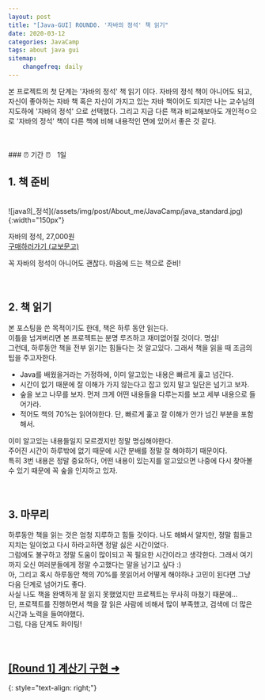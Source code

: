 ```yaml
---
layout: post
title: "[Java-GUI] ROUND0. '자바의 정석' 책 읽기"
date: 2020-03-12
categories: JavaCamp
tags: about java gui
sitemap:
    changefreq: daily
---
```


본 프로젝트의 첫 단계는 '자바의 정석' 책 읽기 이다. 자바의 정석 책이 아니어도 되고, 자신이 좋아하는 자바 책 혹은 자신이 가지고 있는 자바 책이어도 되지만 나는 교수님의 지도하에 '자바의 정석' 으로 선택했다. 그리고 지금 다른 책과 비교해보아도 개인적ㅇ으로 '자바의 정석' 책이 다른 책에 비해 내용적인 면에 있어서 좋은 것 같다.  
<br/>

<br/>
### ⏰ 기간 ⏰ㅤ1일
<br/>

## 1. 책 준비
<br/>
![java의_정석](/assets/img/post/About_me/JavaCamp/java_standard.jpg){:width="150px"}

자바의 정석, 27,000원  
[구매하러가기 (교보문고)](https://kyobobook.co.kr/product/detailViewKor.laf?mallGb=KOR&ejkGb=KOR&barcode=9788994492032&orderClick=JAj)

꼭 자바의 정석이 아니어도 괜찮다. 마음에 드는 책으로 준비!
<br/><br/><br/>

## 2. 책 읽기
본 포스팅을 쓴 목적이기도 한데, 책은 하루 동안 읽는다.  
이틀을 넘겨버리면 본 프로젝트는 분명 루즈하고 재미없어질 것이다. 명심!  
그런데, 하루동안 책을 전부 읽기는 힘들다는 것 알고있다. 그래서 책을 읽을 때 조금의 팁을 주고자한다.  
* Java를 배웠을거라는 가정하에, 이미 알고있는 내용은 빠르게 훑고 넘긴다.
* 시간이 없기 때문에 잘 이해가 가지 않는다고 잡고 있지 말고 일단은 넘기고 보자.
* 숲을 보고 나무를 보자. 먼저 크게 어떤 내용들을 다루는지를 보고 세부 내용으로 들어가라.
* 적어도 책의 70%는 읽어야한다. 단, 빠르게 훑고 잘 이해가 안가 넘긴 부분을 포함해서.

이미 알고있는 내용들일지 모르겠지만 정말 명심해야한다.  
주어진 시간이 하루밖에 없기 때문에 시간 분배를 정말 잘 해야하기 때문이다.  
특히 3번 내용은 정말 중요하다, 어떤 내용이 있는지를 알고있으면 나중에 다시 찾아볼 수 있기 때문에 꼭 숲을 인지하고 있자.
<br/><br/><br/>

## 3. 마무리
하루동안 책을 읽는 것은 엄청 지루하고 힘들 것이다. 나도 해봐서 알지만, 정말 힘들고 지치는 일이었고 다시 하라고하면 정말 싫은 시간이었다.  
그럼에도 불구하고 정말 도움이 많이되고 꼭 필요한 시간이라고 생각한다. 그래서 여기까지 오신 여러분들에게 정말 수고했다는 말을 남기고 싶다 :)  
아, 그리고 혹시 하루동안 책의 70%를 못읽어서 어떻게 해야하나 고민이 된다면 그냥 다음 단계로 넘어가도 좋다.  
사실 나도 책을 완벽하게 잘 읽지 못했었지만 프로젝트는 무사히 마쳤기 때문에...  
단, 프로젝트를 진행하면서 책을 잘 읽은 사람에 비해서 많이 부족했고, 검색에 더 많은 시간과 노력을 들여야했다.  
그럼, 다음 단계도 화이팅!
<br/><br/><br/>

## [[Round 1] 계산기 구현 ➜ ](https://0pencoding.github.io/about/java/gui/2020/03/13/JavaCamp_Round1_%EA%B3%84%EC%82%B0%EA%B8%B0.html)
{: style="text-align: right;"}
<br/>